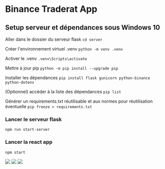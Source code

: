 # Binance Traderat App

## Setup serveur et dépendances sous Windows 10

Aller dans le dossier du serveur flask
```cd server```

Créer l'environnement virtuel .venv
```python -m venv .venv```

Activer le .venv
```.venv\Scripts\activate```

Mettre à jour pip
```python -m pip install --upgrade pip```

Installer les dépendances
```pip install flask gunicorn python-binance python-dotenv```

(Optionnel) accéder à la liste des dépendances
```pip list```

Générer un requirements.txt réutilisable et aux normes pour réutilisation éventuelle
```pip freeze > requirements.txt```

### Lancer le serveur flask

```npm run start-server```

### Lancer la react app

```npm start```

<img src="https://raw.githubusercontent.com/GitHub-Valie/trading-app/master/app/src/images/app%20images/home.png">

<img src="https://raw.githubusercontent.com/GitHub-Valie/trading-app/master/app/src/images/app%20images/dashboard.png">

<img src="https://raw.githubusercontent.com/GitHub-Valie/trading-app/master/app/src/images/app%20images/cryptos-exchange.png">
